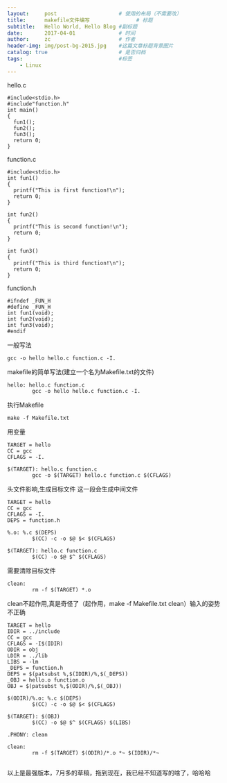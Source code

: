 ```yaml
---
layout:     post                    # 使用的布局（不需要改）
title:      makefile文件编写               # 标题 
subtitle:   Hello World, Hello Blog #副标题
date:       2017-04-01              # 时间
author:     zc                      # 作者
header-img: img/post-bg-2015.jpg    #这篇文章标题背景图片
catalog: true                       # 是否归档
tags:                               #标签
    - Linux
---
```

hello.c
```
#include<stdio.h>
#include"function.h"
int main()
{
  fun1();
  fun2();
  fun3();
  return 0;
}
```
function.c
```
#include<stdio.h>
int fun1()
{
  printf("This is first function!\n");
  return 0;
}

int fun2()
{
  printf("This is second function!\n");
  return 0;
}

int fun3()
{
  printf("This is third function!\n");
  return 0;
}
```
function.h

```
#ifndef _FUN_H
#define _FUN_H
int fun1(void);
int fun2(void);
int fun3(void);
#endif

```
一般写法

```
gcc -o hello hello.c function.c -I.
```

makefile的简单写法(建立一个名为Makefile.txt的文件)

```
hello: hello.c function.c
        gcc -o hello hello.c function.c -I.

```
执行Makefile

```
make -f Makefile.txt
```
用变量

```
TARGET = hello
CC = gcc
CFLAGS = -I.

$(TARGET): hello.c function.c
        gcc -o $(TARGET) hello.c function.c $(CFLAGS)

```
头文件影响,生成目标文件
这一段会生成中间文件
```
TARGET = hello
CC = gcc
CFLAGS = -I.
DEPS = function.h

%.o: %.c $(DEPS)
        $(CC) -c -o $@ $< $(CFLAGS)

$(TARGET): hello.c function.c
        $(CC) -o $@ $^ $(CFLAGS)

```
需要清除目标文件

```
clean:
        rm -f $(TARGET) *.o

```
clean不起作用,真是奇怪了（起作用，make -f Makefile.txt clean）输入的姿势不正确

```
TARGET = hello
IDIR = ../include
CC = gcc
CFLAGS = -I$(IDIR)
ODIR = obj
LDIR = ../lib
LIBS = -lm
_DEPS = function.h
DEPS = $(patsubst %,$(IDIR)/%,$(_DEPS))
_OBJ = hello.o function.o
OBJ = $(patsubst %,$(ODIR)/%,$(_OBJ))

$(ODIR)/%.o: %.c $(DEPS)
        $(CC) -c -o $@ $< $(CFLAGS)

$(TARGET): $(OBJ)
        $(CC) -o $@ $^ $(CFLAGS) $(LIBS)

.PHONY: clean

clean:   
        rm -f $(TARGET) $(ODIR)/*.o *~ $(IDIR)/*~


```
以上是最强版本，7月多的草稿，拖到现在，我已经不知道写的啥了，哈哈哈


